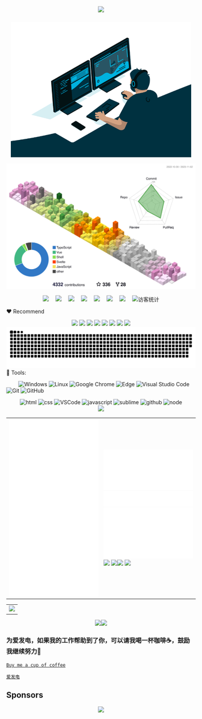 <h1 align="center"> <a href="https://www.hejian.club/"> <img src="https://readme-typing-svg.herokuapp.com?color=244DF7A9&lines=welcome+to+my+GitHub"> </a> </h1>

<p align="center">
<img src="./code.gif" width=480 />
</p>

![img](./profile-3d-contrib/profile-south-season-animate.svg)

<!-- 个人资料徽标 -->
<div align="center">
  <a href="https://simonme.netlify.app/"><img src="https://img.shields.io/badge/website-%E4%B8%AA%E4%BA%BA%E7%BD%91%E7%AB%99-blue"></a>&emsp;
  <a href="https://twitter.com/simon_he1995"><img src="https://img.shields.io/badge/twitter-%E6%8E%A8%E7%89%B9-blue"></a>&emsp;
  <a href="https://studio.youtube.com/channel/UCDy6u1feDz3HVNB_JJ17H4w"><img src="https://img.shields.io/badge/youtube-%E6%B2%B9%E7%AE%A1-c32136"></a>&emsp;
  <a href="https://space.bilibili.com/413596956"><img src="https://img.shields.io/badge/bilibili-B%E7%AB%99-ff69b4"></a>&emsp;
  <a href="https://www.zhihu.com/people/zka0cr"><img src="https://img.shields.io/badge/zhihu-%E7%9F%A5%E4%B9%8E-blue"></a>&emsp;  
  <a href="https://juejin.cn/user/4319334608151533"><img src="https://img.shields.io/badge/juejin-%E6%8E%98%E9%87%91-blue"></a>&emsp;
  <a href="https://www.npmjs.com/~simon_he"><img src="https://img.shields.io/badge/npm-NPM-red"></a>&emsp;
<!-- 访客数统计徽标 -->
  <img src="https://visitor-badge.glitch.me/badge?page_id=Simon-He95" alt="访客统计" />
 </div>

:heart: Recommend
<div align="center">
<a href="https://github.com/Simon-He95/simon-js-tool">
  <img width="45%" hei src="https://github-readme-stats.vercel.app/api/pin/?username=Simon-He95&repo=simon-js-tool&theme=dark&bg_color=0d1117&hide_border=true" /></a>
<a href="https://github.com/Simon-He95/tiny-tinify-compress">
  <img width="45%" src="https://github-readme-stats.vercel.app/api/pin/?username=Simon-He95&repo=tiny-tinify-compress&theme=dark&bg_color=0d1117&hide_border=true" /></a>
  <a href="https://github.com/Simon-He95/simon.me">
  <img width="45%" src="https://github-readme-stats.vercel.app/api/pin/?username=Simon-He95&repo=simon.me&theme=dark&bg_color=0d1117&hide_border=true" /></a>
    <a href="https://github.com/Simon-He95/browser-compress-image">
  <img width="45%" src="https://github-readme-stats.vercel.app/api/pin/?username=Simon-He95&repo=browser-compress-image&theme=dark&bg_color=0d1117&hide_border=true" /></a>
      <a href="https://github.com/Simon-He95/pi">
  <img width="45%" src="https://github-readme-stats.vercel.app/api/pin/?username=Simon-He95&repo=pi&theme=dark&bg_color=0d1117&hide_border=true" /></a>
      <a href="https://github.com/Simon-He95/ccommand">
  <img width="45%" src="https://github-readme-stats.vercel.app/api/pin/?username=Simon-He95&repo=ccommand&theme=dark&bg_color=0d1117&hide_border=true" /></a>
   <a href="https://github.com/Simon-He95/tounocss">
  <img width="45%" src="https://github-readme-stats.vercel.app/api/pin/?username=Simon-He95&repo=tounocss&theme=dark&bg_color=0d1117&hide_border=true" /></a>
   <a href="https://github.com/Simon-He95/transformToUnocss">
  <img width="45%" src="https://github-readme-stats.vercel.app/api/pin/?username=Simon-He95&repo=transformToUnocss&theme=dark&bg_color=0d1117&hide_border=true" /></a>
</div>

<img width="100%" src="./profile-snake-contrib/github-contribution-grid-snake.svg" />
🧰 Tools:

&emsp;&emsp; 
![Windows](https://img.shields.io/badge/Windows-0078D6?style=flat-square&logo=windows&logoColor=white)
![Linux](https://img.shields.io/badge/Linux-FCC624?style=style=flat-square&logo=linux&logoColor=black)
![Google Chrome](https://img.shields.io/badge/Chrome-4285F4?style=flat-square&logo=GoogleChrome&logoColor=white)
![Edge](https://img.shields.io/badge/Edge-0078D7?style=flat-square&logo=Microsoft-edge&logoColor=white)
![Visual Studio Code](https://img.shields.io/badge/-Visual%20Studio%20Code-007ACC?style=flat-square&logo=Visual%20Studio%20Code&logoColor=fff)
![Git](https://img.shields.io/badge/-Git-FCC624?style=flat-square&logo=git)
![GitHub](https://img.shields.io/badge/-GitHub-pink?style=flat-square&logo=github)

<!-- Gif -->
<div align="center">
  <img alt-"html5" src="https://media.giphy.com/media/XAxylRMCdpbEWUAvr8/giphy.gif" width="100" title="html">
  <img alt="css" src="https://media.giphy.com/media/fsEaZldNC8A1PJ3mwp/giphy.gif" width="100" title="css">
  <img alt="VSCode" src="https://i.giphy.com/media/IdyAQJVN2kVPNUrojM/200.webp" width="100" title="vscode">
  <img alt="javascript" src="https://media3.giphy.com/media/ln7z2eWriiQAllfVcn/200w.webp" width="100" title="javascript">
  <img alt="sublime" src="https://media.giphy.com/media/jnDKffgCfGYOp6cMTK/giphy.gif" width="100" title="sublime">
  <img alt="github" src="https://i.giphy.com/media/KzJkzjggfGN5Py6nkT/200.webp" width="100" title="github">
  <img alt="node" src="https://media.giphy.com/media/kdFc8fubgS31b8DsVu/giphy.gif" width="85" title="node">
</div>

<!-- just img -->
<div align="center"><img width="100%" src="https://cdn.jsdelivr.net/gh/sun0225SUN/photos/images/202110311924844.png" /></div>
<table align="center">
  <tr>
    <td width="50%">
     <img width="100%" src="./github-metrics.svg">
    </td>
    <td width="50%">
     <img width="100%" src="./github-metrics/achievements.compact.svg" />
     <img width="100%" src="./github-metrics/languages.indepth.svg" />
     <img width="100%" src="./github-metrics/stars.svg" />
     <img width="100%" src="https://github-profile-trophy.vercel.app/?username=Simon-He95" />
     <img width="55%" src="https://github-readme-stats.vercel.app/api?username=Simon-He95&hide_title=true&hide_border=true&show_icons=trueline_height=21&text_color=000&icon_color=000&bg_color=0,ea6161,ffc64d,fffc4d,52fa5a&theme=graywhite" /><img width="45%" src="https://github-readme-stats.vercel.app/api/top-langs/?username=Simon-He95&hide_title=true&hide_border=true&layout=compact&langs_count=6&text_color=000&icon_color=fff&bg_color=0,52fa5a,4dfcff,c64dff&theme=graywhite" />
  <img width="100%" src="https://github-readme-streak-stats.herokuapp.com/?user=Simon-He95" />
</div>
    </td>
  </tr>
</table>

<!-- GitHub Activity Graph -->
<table align="center">
  <tr>
    <td colspan="2">
      <img width="100%" src="https://github-readme-activity-graph.cyclic.app/graph?username=Simon-He95&bg_color=231f21&color=9e4c98&line=9e4c98&point=403d3d&area=true&hide_border=true" />
    </td>
  </tr>
</table>

<!-- Wakatime Graph-->
<div align="center">
  <img src="https://wakatime.com/share/@42d0678c-368b-448b-9a77-5d21c5b55352/d07b5f65-d3e1-4896-897c-1695c560a7dc.svg" width="50%"/><img src="https://wakatime.com/share/@42d0678c-368b-448b-9a77-5d21c5b55352/39a6f115-6058-44ce-95da-c3b2cbc9e831.svg" width="50%"/>
</div>

### 为爱发电，如果我的工作帮助到了你，可以请我喝一杯咖啡☕️，鼓励我继续努力💪
[`Buy me a cup of coffee`](https://github.com/Simon-He95/sponsor)

[`爱发电`](https://afdian.net/a/simon-he1995)

## Sponsors

<p align="center">
  <a href="https://cdn.jsdelivr.net/gh/Simon-He95/sponsor@main/sponsors.svg">
    <img src="https://cdn.jsdelivr.net/gh/Simon-He95/sponsor@main/sponsors.svg"/>
  </a>
</p>

